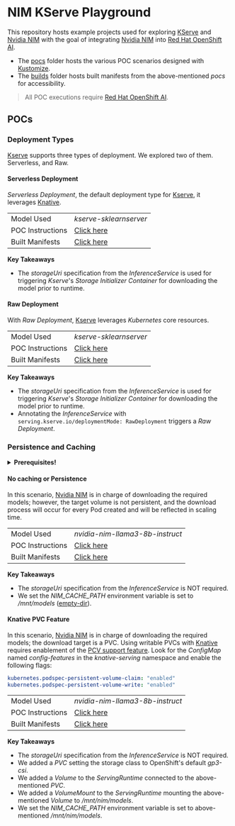 # NIM KServe Playground

This repository hosts example projects used for exploring [KServe][kserve] and [Nvidia NIM][nim]
with the goal of integrating [Nvidia NIM][nim] into [Red Hat OpenShift AI][aoi].

- The [pocs](pocs) folder hosts the various POC scenarios designed with [Kustomize][kustomize].
- The [builds](builds) folder hosts built manifests from the above-mentioned _pocs_ for accessibility.

> All POC executions require [Red Hat OpenShift AI][aoi].

## POCs

### Deployment Types

[Kserve][kserve] supports three types of deployment. We explored two of them. Serverless, and Raw.

#### Serverless Deployment

_Serverless Deployment_, the default deployment type for [Kserve][kserve], it leverages
[Knative][knative].

|                  |                                                  |
|------------------|--------------------------------------------------|
| Model Used       | _kserve-sklearnserver_                           |
| POC Instructions | [Click here](pocs/deployment-types/serverless)   |
| Built Manifests  | [Click here](builds/deployment-types/serverless) |

**Key Takeaways**

- The _storageUri_ specification from the _InferenceService_ is used for triggering _Kserve_'s
  _Storage Initializer Container_ for downloading the model prior to runtime.

#### Raw Deployment

With _Raw Deployment_, [Kserve][kserve] leverages _Kubernetes_ core resources.

|                  |                                           |
|------------------|-------------------------------------------|
| Model Used       | _kserve-sklearnserver_                    |
| POC Instructions | [Click here](pocs/deployment-types/raw)   |
| Built Manifests  | [Click here](builds/deployment-types/raw) |

**Key Takeaways**

- The _storageUri_ specification from the _InferenceService_ is used for triggering _Kserve_'s
  _Storage Initializer Container_ for downloading the model prior to runtime.
- Annotating the _InferenceService_ with `serving.kserve.io/deploymentMode: RawDeployment` triggers
  a _Raw Deployment_.

### Persistence and Caching

<details>
<summary><strong>Prerequisites!</strong></summary>

Before proceeding, grab your _NGC API Key_ and create the following two secret data files (git-ignored):

> The files are saved in the _no-cache_ POC folder but are used by all scenarios in this context.

```shell
# the following will be used in an opaque secret mounted into the runtime
echo "NGC_API_KEY=ngcapikeygoeshere" > pocs/persistence-and-caching/no-cache/ngc.env
```

```shell
# the following will be used as the pull image secret for the underlying runtime deployment
echo "{
  \"auths\": {
    \"nvcr.io\": {
      \"username\": \"\$oauthtoken\",
      \"password\": \"ngcapikeygoeshere\"
    }
  }
}" > pocs/persistence-and-caching/no-cache/ngcdockerconfig.json
```

</details>

#### No caching or Persistence

In this scenario, [Nvidia NIM][nim] is in charge of downloading the required models; however, the
target volume is not persistent, and the download process will occur for every Pod created and will
be reflected in scaling time.

|                  |                                                       |
|------------------|-------------------------------------------------------|
| Model Used       | _nvidia-nim-llama3-8b-instruct_                       |
| POC Instructions | [Click here](pocs/persistence-and-caching/no-cache)   |
| Built Manifests  | [Click here](builds/persistence-and-caching/no-cache) |

**Key Takeaways**

- The _storageUri_ specification from the _InferenceService_ is NOT required.
- We set the _NIM_CACHE_PATH_ environment variable is set to _/mnt/models_ ([empty-dir][emptydir]).

#### Knative PVC Feature

In this scenario, [Nvidia NIM][nim] is in charge of downloading the required models; the download
target is a PVC. Using writable PVCs with [Knative][knative] requires enablement of the
[PCV support feature][knative-pvc]. Look for the _ConfigMap_ named _config-features_ in the
_knative-serving_ namespace and enable the following flags:

```yaml
kubernetes.podspec-persistent-volume-claim: "enabled"
kubernetes.podspec-persistent-volume-write: "enabled"
```

|                  |                                                          |
|------------------|----------------------------------------------------------|
| Model Used       | _nvidia-nim-llama3-8b-instruct_                          |
| POC Instructions | [Click here](pocs/persistence-and-caching/knative-pvc)   |
| Built Manifests  | [Click here](builds/persistence-and-caching/knative-pvc) |

**Key Takeaways**

- The _storageUri_ specification from the _InferenceService_ is NOT required.
- We added a _PVC_ setting the storage class to OpenShift's default _gp3-csi_.
- We added a _Volume_ to the _ServingRuntime_ connected to the above-mentioned _PVC_.
- We added a _VolumeMount_ to the _ServingRuntime_ mounting the above-mentioned _Volume_ to
  _/mnt/nim/models_.
- We set the _NIM_CACHE_PATH_ environment variable is set to above-mentioned _/mnt/nim/models_.

[aoi]: https://www.redhat.com/en/technologies/cloud-computing/openshift/openshift-ai
[emptydir]: https://kubernetes.io/docs/concepts/storage/volumes/#emptydir
[knative]: https://knative.dev/docs/
[knative-pvc]: https://knative.dev/docs/serving/configuration/feature-flags/#kubernetes-persistentvolumeclaim-pvc
[kserve]: https://kserve.github.io/website/latest/
[kustomize]: https://kustomize.io/
[nim]: https://www.nvidia.com/en-us/ai/
